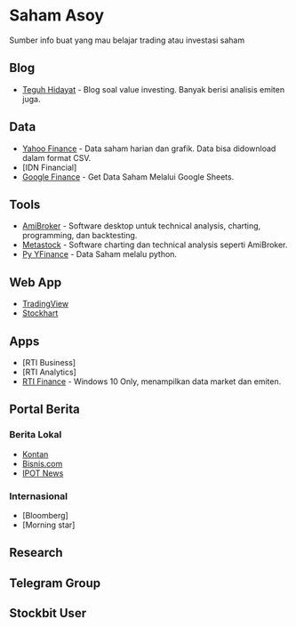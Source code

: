 # Saham Asoy
Sumber info buat yang mau belajar trading atau investasi saham

## Blog
- [Teguh Hidayat](https://www.teguhhidayat.com/) - Blog soal value investing. Banyak berisi analisis emiten juga.

## Data
- [Yahoo Finance](https://finance.yahoo.com/) - Data saham harian dan grafik. Data bisa didownload dalam format CSV.
- [IDN Financial]
- [Google Finance](https://support.google.com/docs/answer/3093281?hl=en) - Get Data Saham Melalui Google Sheets.

## Tools
- [AmiBroker](https://www.amibroker.com/) - Software desktop untuk technical analysis, charting, programming, dan backtesting.
- [Metastock](https://www.metastock.com/) - Software charting dan technical analysis seperti AmiBroker.
- [Py YFinance](https://github.com/ranaroussi/yfinance) - Data Saham melalu python.

## Web App
- [TradingView](https://www.tradingview.com/)
- [Stockhart](https://stockcharts.com)

## Apps
- [RTI Business]
- [RTI Analytics]
- [RTI Finance](https://www.rti.co.id/?m_id=17#&panel1-1) - Windows 10 Only, menampilkan data market dan emiten. 

## Portal Berita
### Berita Lokal
- [Kontan](https://www.kontan.co.id/)
- [Bisnis.com](https://www.bisnis.com/)
- [IPOT News](https://www.indopremier.com/ipotnews/)
### Internasional
- [Bloomberg]
- [Morning star]

## Research

## Telegram Group

## Stockbit User
